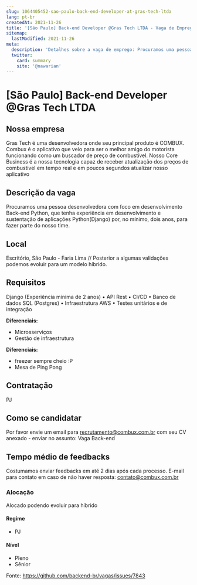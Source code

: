 ```yaml
---
slug: 1064405452-sao-paulo-back-end-developer-at-gras-tech-ltda
lang: pt-br
createdAt: 2021-11-26
title: '[São Paulo] Back-end Developer @Gras Tech LTDA - Vaga de Emprego'
sitemap:
  lastModified: 2021-11-26
meta:
  description: 'Detalhes sobre a vaga de emprego: Procuramos uma pessoa desenvolvedora com foco em desenvolvimento Back-end Python, que tenha experiência em desenvolvimento e sustentação de aplicações Python(Django) por, no mínimo, dois anos, para fazer parte do nosso time.'
  twitter:
    card: summary
    site: '@nawarian'
---
```


# [São Paulo] Back-end Developer @Gras Tech LTDA

<!--
==================================================
Caso a vaga for remoto durante a pandemia informar no texto "Remoto durante o covid"
==================================================
-->
<!-- 
==================================================
POR FAVOR, SÓ POSTE SE A VAGA FOR PARA BACK-END!

Não faça distinção de gênero no título da vaga.

Use: "Back-End Developer" ao invés de 
"Desenvolvedor Back-End" \o/

Exemplo: `[São Paulo] Back-End Developer @ NOME DA EMPRESA`
==================================================
-->
<!--
==================================================
Caso a vaga for remoto durante a pandemia deixar a linha abaixo
==================================================
-->

## Nossa empresa
Gras Tech é uma desenvolvedora onde seu principal produto é COMBUX. Combux é o aplicativo que veio para ser o melhor amigo do motorista funcionando como um buscador de preço de combustível. Nosso Core Business é a nossa tecnologia capaz de receber atualização dos preços de combustivel em tempo real e em poucos segundos atualizar nosso aplicativo


## Descrição da vaga
Procuramos uma pessoa desenvolvedora com foco em desenvolvimento Back-end Python, que tenha experiência em desenvolvimento e sustentação de aplicações Python(Django) por, no mínimo, dois anos, para fazer parte do nosso time.

## Local
Escritório, São Paulo - Faria Lima // Posterior a algumas validações podemos evoluir para um modelo híbrido.



## Requisitos
Django (Experiência mínima de 2 anos)
• API Rest
• CI/CD
• Banco de dados SQL (Postgres)
• Infraestrutura AWS
• Testes unitários e de integração

**Diferenciais:**
- Microsserviços
- Gestão de infraestrutura


**Diferenciais:**
- freezer sempre cheio :P
- Mesa de Ping Pong


## Contratação

PJ 

## Como se candidatar

Por favor envie um email para recrutamento@combux.com.br com seu CV anexado - enviar no assunto: Vaga Back-end

## Tempo médio de feedbacks

Costumamos enviar feedbacks em até 2 dias após cada processo.
E-mail para contato em caso de não haver resposta: contato@combux.com.br



### Alocação

 Alocado podendo evoluir para híbrido


#### Regime
- PJ

#### Nível
- Pleno
- Sênior





Fonte: https://github.com/backend-br/vagas/issues/7843